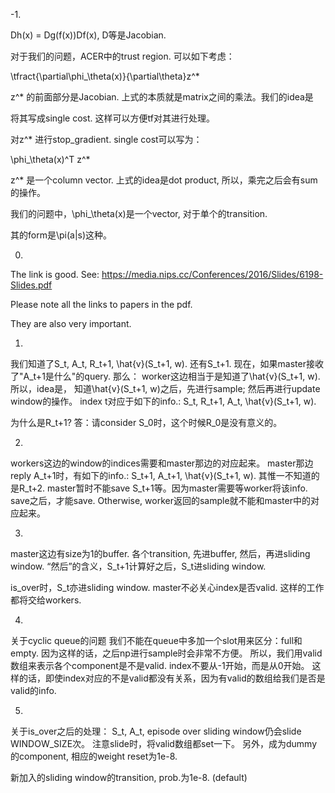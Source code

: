 -1.

Dh(x) = Dg(f(x))Df(x), D等是Jacobian.

对于我们的问题，ACER中的trust region. 可以如下考虑：

\tfract{\partial\phi_\theta(x)}{\partial\theta}z^*

z^* 的前面部分是Jacobian. 上式的本质就是matrix之间的乘法。我们的idea是

将其写成single cost. 这样可以方便tf对其进行处理。

对z^* 进行stop_gradient. single cost可以写为：

\phi_\theta(x)^T z^* 

z^* 是一个column vector. 上式的idea是dot product, 所以，乘完之后会有sum的操作。

我们的问题中，\phi_\theta(x)是一个vector, 对于单个的transition.

其的form是\pi(a|s)这种。

0.
The link is good. See:
https://media.nips.cc/Conferences/2016/Slides/6198-Slides.pdf

Please note all the links to papers in the pdf.

They are also very important.

1.
我们知道了S_t, A_t, R_t+1, \hat{v}(S_t+1, w). 还有S_t+1.
现在，如果master接收了"A_t+1是什么"的query. 那么：
worker这边相当于是知道了\hat{v}(S_t+1, w).
所以，idea是，
知道\hat{v}(S_t+1, w)之后，先进行sample; 然后再进行update window的操作。
index t对应于如下的info.:
S_t, R_t+1, A_t, \hat{v}(S_t+1, w).

为什么是R_t+1? 答：请consider S_0时，这个时候R_0是没有意义的。

2.
workers这边的window的indices需要和master那边的对应起来。
master那边reply A_t+1时，有如下的info.:
S_t+1, A_t+1, \hat{v}(S_t+1, w).
其惟一不知道的是R_t+2.
master暂时不能save S_t+1等。因为master需要等worker将该info. save之后，才能save.
Otherwise, worker返回的sample就不能和master中的对应起来。

3.
master这边有size为1的buffer. 各个transition, 先进buffer, 然后，再进sliding window.
“然后”的含义，S_t+1计算好之后，S_t进sliding window.

is_over时，S_t亦进sliding window. master不必关心index是否valid. 这样的工作都将交给workers.

4.
关于cyclic queue的问题
我们不能在queue中多加一个slot用来区分：full和empty.
因为这样的话，之后np进行sample时会非常不方便。
所以，我们用valid数组来表示各个component是不是valid.
index不要从-1开始，而是从0开始。
这样的话，即使index对应的不是valid都没有关系，因为有valid的数组给我们是否是valid的info.

5.
关于is_over之后的处理：
S_t, A_t, episode over
sliding window仍会slide WINDOW_SIZE次。
注意slide时，将valid数组都set一下。
另外，成为dummy的component, 相应的weight reset为1e-8.

新加入的sliding window的transition, prob.为1e-8. (default)




























